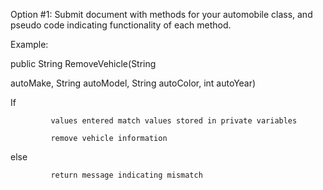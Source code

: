 Option #1: 
Submit document with methods for your automobile class, and pseudo code indicating functionality of each method.

Example:

public String RemoveVehicle(String

autoMake, String autoModel, String autoColor, int autoYear)

If

             values entered match values stored in private variables

             remove vehicle information

else

             return message indicating mismatch
